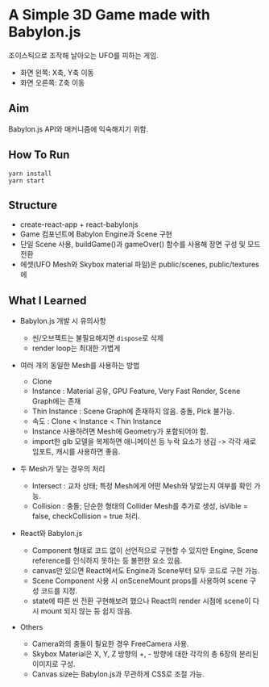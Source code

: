 # A Simple 3D Game made with Babylon.js

조이스틱으로 조작해 날아오는 UFO를 피하는 게임.

- 화면 왼쪽: X축, Y축 이동
- 화면 오른쪽: Z축 이동

## Aim

Babylon.js API와 매커니즘에 익숙해지기 위함.

## How To Run

`yarn install`  
`yarn start`

## Structure

- create-react-app + react-babylonjs
- Game 컴포넌트에 Babylon Engine과 Scene 구현
- 단일 Scene 사용, buildGame()과 gameOver() 함수를 사용해 장면 구성 및 모드 전환
- 에셋(UFO Mesh와 Skybox material 파일)은 public/scenes, public/textures에

## What I Learned

- Babylon.js 개발 시 유의사항

  - 씬/오브젝트는 불필요해지면 `dispose`로 삭제
  - render loop는 최대한 가볍게

- 여러 개의 동일한 Mesh를 사용하는 방법

  - Clone
  - Instance : Material 공유, GPU Feature, Very Fast Render, Scene Graph에는 존재
  - Thin Instance : Scene Graph에 존재하지 않음. 충돌, Pick 불가능.
  - 속도 : Clone < Instance < Thin Instance
  - Instance 사용하려면 Mesh에 Geometry가 포함되어야 함.
  - import한 glb 모델을 복제하면 애니메이션 등 누락 요소가 생김 -> 각각 새로 임포트, 캐시를 사용하면 좋음.

- 두 Mesh가 닿는 경우의 처리

  - Intersect : 교차 상태; 특정 Mesh에게 어떤 Mesh와 닿았는지 여부를 확인 가능.
  - Collision : 충돌; 단순한 형태의 Collider Mesh를 추가로 생성, isVible = false, checkCollision = true 처리.

- React와 Babylon.js

  - Component 형태로 코드 없이 선언적으로 구현할 수 있지만 Engine, Scene reference를 인식하지 못하는 등 불편한 요소 있음.
  - canvas만 있으면 React에서도 Engine과 Scene부터 모두 코드로 구현 가능.
  - Scene Component 사용 시 onSceneMount props를 사용하여 scene 구성 코드를 지정.
  - state에 따른 씬 전환 구현해보려 했으나 React의 render 시점에 scene이 다시 mount 되지 않는 등 쉽지 않음.

- Others
  - Camera와의 충돌이 필요한 경우 FreeCamera 사용.
  - Skybox Material은 X, Y, Z 방향의 +, - 방향에 대한 각각의 총 6장의 분리된 이미지로 구성.
  - Canvas size는 Babylon.js과 무관하게 CSS로 조절 가능.
